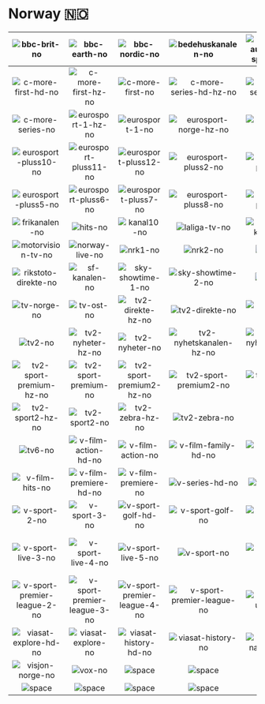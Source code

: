 # Norway 🇳🇴

| ![bbc-brit-no] | ![bbc-earth-no] | ![bbc-nordic-no] | ![bedehuskanalen-no] | ![bilkanalen-auto-motor-sport-tv-no] | ![c-more-first-hd-hz-no] |
|:---:|:---:|:---:|:---:|:---:|:---:|
| ![c-more-first-hd-no] | ![c-more-first-hz-no] | ![c-more-first-no] | ![c-more-series-hd-hz-no] | ![c-more-series-hd-no] | ![c-more-series-hz-no] |
| ![c-more-series-no] | ![eurosport-1-hz-no] | ![eurosport-1-no] | ![eurosport-norge-hz-no] | ![eurosport-norge-no] | ![eurosport-pluss1-no] |
| ![eurosport-pluss10-no] | ![eurosport-pluss11-no] | ![eurosport-pluss12-no] | ![eurosport-pluss2-no] | ![eurosport-pluss3-no] | ![eurosport-pluss4-no] |
| ![eurosport-pluss5-no] | ![eurosport-pluss6-no] | ![eurosport-pluss7-no] | ![eurosport-pluss8-no] | ![eurosport-pluss9-no] | ![fem-no] |
| ![frikanalen-no] | ![hits-no] | ![kanal10-no] | ![laliga-tv-no] | ![mat-kanalen-no] | ![motorvision-plus-no] |
| ![motorvision-tv-no] | ![norway-live-no] | ![nrk1-no] | ![nrk2-no] | ![nrk3-no] | ![rex-no] |
| ![rikstoto-direkte-no] | ![sf-kanalen-no] | ![sky-showtime-1-no] | ![sky-showtime-2-no] | ![stars-no] | ![tv-nord-no] |
| ![tv-norge-no] | ![tv-ost-no] | ![tv2-direkte-hz-no] | ![tv2-direkte-no] | ![tv2-livsstil-hz-no] | ![tv2-livsstil-no] |
| ![tv2-no] | ![tv2-nyheter-hz-no] | ![tv2-nyheter-no] | ![tv2-nyhetskanalen-hz-no] | ![tv2-nyhetskanalen-no] | ![tv2-oiii-no] |
| ![tv2-sport-premium-hz-no] | ![tv2-sport-premium-no] | ![tv2-sport-premium2-hz-no] | ![tv2-sport-premium2-no] | ![tv2-sport1-hz-no] | ![tv2-sport1-no] |
| ![tv2-sport2-hz-no] | ![tv2-sport2-no] | ![tv2-zebra-hz-no] | ![tv2-zebra-no] | ![tv3-no] | ![tv3-plus-no] |
| ![tv6-no] | ![v-film-action-hd-no] | ![v-film-action-no] | ![v-film-family-hd-no] | ![v-film-family-no] | ![v-film-hits-hd-no] |
| ![v-film-hits-no] | ![v-film-premiere-hd-no] | ![v-film-premiere-no] | ![v-series-hd-no] | ![v-series-no] | ![v-sport-1-no] |
| ![v-sport-2-no] | ![v-sport-3-no] | ![v-sport-golf-hd-no] | ![v-sport-golf-no] | ![v-sport-live-1-no] | ![v-sport-live-2-no] |
| ![v-sport-live-3-no] | ![v-sport-live-4-no] | ![v-sport-live-5-no] | ![v-sport-no] | ![v-sport-plus-no] | ![v-sport-premier-league-1-no] |
| ![v-sport-premier-league-2-no] | ![v-sport-premier-league-3-no] | ![v-sport-premier-league-4-no] | ![v-sport-premier-league-no] | ![v-sport-ultrahd-no] | ![vg-tv-no] |
| ![viasat-explore-hd-no] | ![viasat-explore-no] | ![viasat-history-hd-no] | ![viasat-history-no] | ![viasat-nature-hd-no] | ![viasat-nature-no] |
| ![visjon-norge-no] | ![vox-no] | ![space] | ![space] | ![space] | ![space] |
| ![space]| ![space]| ![space]| ![space]| ![space]| ![space]|


[bbc-brit-no]:bbc-brit-no.png
[bbc-earth-no]:bbc-earth-no.png
[bbc-nordic-no]:bbc-nordic-no.png
[bedehuskanalen-no]:bedehuskanalen-no.png
[bilkanalen-auto-motor-sport-tv-no]:bilkanalen-auto-motor-sport-tv-no.png
[c-more-first-hd-hz-no]:c-more-first-hd-hz-no.png
[c-more-first-hd-no]:c-more-first-hd-no.png
[c-more-first-hz-no]:c-more-first-hz-no.png
[c-more-first-no]:c-more-first-no.png
[c-more-series-hd-hz-no]:c-more-series-hd-hz-no.png
[c-more-series-hd-no]:c-more-series-hd-no.png
[c-more-series-hz-no]:c-more-series-hz-no.png
[c-more-series-no]:c-more-series-no.png
[eurosport-1-hz-no]:eurosport-1-hz-no.png
[eurosport-1-no]:eurosport-1-no.png
[eurosport-norge-hz-no]:eurosport-norge-hz-no.png
[eurosport-norge-no]:eurosport-norge-no.png
[eurosport-pluss1-no]:eurosport-pluss1-no.png
[eurosport-pluss10-no]:eurosport-pluss10-no.png
[eurosport-pluss11-no]:eurosport-pluss11-no.png
[eurosport-pluss12-no]:eurosport-pluss12-no.png
[eurosport-pluss2-no]:eurosport-pluss2-no.png
[eurosport-pluss3-no]:eurosport-pluss3-no.png
[eurosport-pluss4-no]:eurosport-pluss4-no.png
[eurosport-pluss5-no]:eurosport-pluss5-no.png
[eurosport-pluss6-no]:eurosport-pluss6-no.png
[eurosport-pluss7-no]:eurosport-pluss7-no.png
[eurosport-pluss8-no]:eurosport-pluss8-no.png
[eurosport-pluss9-no]:eurosport-pluss9-no.png
[fem-no]:fem-no.png
[frikanalen-no]:frikanalen-no.png
[hits-no]:hits-no.png
[kanal10-no]:kanal10-no.png
[laliga-tv-no]:laliga-tv-no.png
[mat-kanalen-no]:mat-kanalen-no.png
[motorvision-plus-no]:motorvision-plus-no.png
[motorvision-tv-no]:motorvision-tv-no.png
[norway-live-no]:norway-live-no.png
[nrk1-no]:nrk1-no.png
[nrk2-no]:nrk2-no.png
[nrk3-no]:nrk3-no.png
[rex-no]:rex-no.png
[rikstoto-direkte-no]:rikstoto-direkte-no.png
[sf-kanalen-no]:sf-kanalen-no.png
[sky-showtime-1-no]:sky-showtime-1-no.png
[sky-showtime-2-no]:sky-showtime-2-no.png
[stars-no]:stars-no.png
[tv-nord-no]:tv-nord-no.png
[tv-norge-no]:tv-norge-no.png
[tv-ost-no]:tv-ost-no.png
[tv2-direkte-hz-no]:tv2-direkte-hz-no.png
[tv2-direkte-no]:tv2-direkte-no.png
[tv2-livsstil-hz-no]:tv2-livsstil-hz-no.png
[tv2-livsstil-no]:tv2-livsstil-no.png
[tv2-no]:tv2-no.png
[tv2-nyheter-hz-no]:tv2-nyheter-hz-no.png
[tv2-nyheter-no]:tv2-nyheter-no.png
[tv2-nyhetskanalen-hz-no]:tv2-nyhetskanalen-hz-no.png
[tv2-nyhetskanalen-no]:tv2-nyhetskanalen-no.png
[tv2-oiii-no]:tv2-oiii-no.png
[tv2-sport-premium-hz-no]:tv2-sport-premium-hz-no.png
[tv2-sport-premium-no]:tv2-sport-premium-no.png
[tv2-sport-premium2-hz-no]:tv2-sport-premium2-hz-no.png
[tv2-sport-premium2-no]:tv2-sport-premium2-no.png
[tv2-sport1-hz-no]:tv2-sport1-hz-no.png
[tv2-sport1-no]:tv2-sport1-no.png
[tv2-sport2-hz-no]:tv2-sport2-hz-no.png
[tv2-sport2-no]:tv2-sport2-no.png
[tv2-zebra-hz-no]:tv2-zebra-hz-no.png
[tv2-zebra-no]:tv2-zebra-no.png
[tv3-no]:tv3-no.png
[tv3-plus-no]:tv3-plus-no.png
[tv6-no]:tv6-no.png
[v-film-action-hd-no]:v-film-action-hd-no.png
[v-film-action-no]:v-film-action-no.png
[v-film-family-hd-no]:v-film-family-hd-no.png
[v-film-family-no]:v-film-family-no.png
[v-film-hits-hd-no]:v-film-hits-hd-no.png
[v-film-hits-no]:v-film-hits-no.png
[v-film-premiere-hd-no]:v-film-premiere-hd-no.png
[v-film-premiere-no]:v-film-premiere-no.png
[v-series-hd-no]:v-series-hd-no.png
[v-series-no]:v-series-no.png
[v-sport-1-no]:v-sport-1-no.png
[v-sport-2-no]:v-sport-2-no.png
[v-sport-3-no]:v-sport-3-no.png
[v-sport-golf-hd-no]:v-sport-golf-hd-no.png
[v-sport-golf-no]:v-sport-golf-no.png
[v-sport-live-1-no]:v-sport-live-1-no.png
[v-sport-live-2-no]:v-sport-live-2-no.png
[v-sport-live-3-no]:v-sport-live-3-no.png
[v-sport-live-4-no]:v-sport-live-4-no.png
[v-sport-live-5-no]:v-sport-live-5-no.png
[v-sport-no]:v-sport-no.png
[v-sport-plus-no]:v-sport-plus-no.png
[v-sport-premier-league-1-no]:v-sport-premier-league-1-no.png
[v-sport-premier-league-2-no]:v-sport-premier-league-2-no.png
[v-sport-premier-league-3-no]:v-sport-premier-league-3-no.png
[v-sport-premier-league-4-no]:v-sport-premier-league-4-no.png
[v-sport-premier-league-no]:v-sport-premier-league-no.png
[v-sport-ultrahd-no]:v-sport-ultrahd-no.png
[vg-tv-no]:vg-tv-no.png
[viasat-explore-hd-no]:viasat-explore-hd-no.png
[viasat-explore-no]:viasat-explore-no.png
[viasat-history-hd-no]:viasat-history-hd-no.png
[viasat-history-no]:viasat-history-no.png
[viasat-nature-hd-no]:viasat-nature-hd-no.png
[viasat-nature-no]:viasat-nature-no.png
[visjon-norge-no]:visjon-norge-no.png
[vox-no]:vox-no.png

[space]:../../../misc/space-1500.png "Space"


